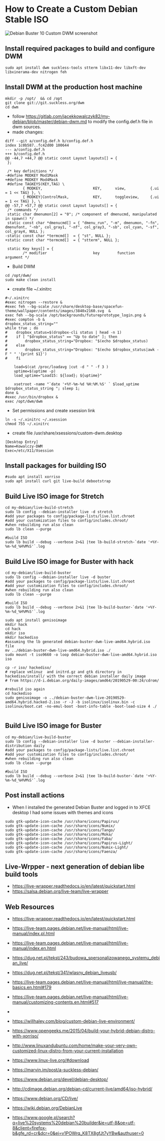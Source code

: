 # How to Create a Custom Debian Stable ISO


![Debian Buster 10 Custom DWM screenshot](./screenshots/debian/2019-05-29-134757_1920x975_scrot.png)

## Install required packages to build and configure DWM

```
sudo apt install dwm suckless-tools stterm libx11-dev libxft-dev libxinerama-dev nitrogen feh 
```

## Install DWM at the production host machine

```
mkdir -p /opt/  && cd /opt
git clone git://git.suckless.org/dwm
cd dwm
```

* follow https://gitlab.com/jacekkowalczyk82/my-debian/blob/master/debian-dwm.md to modify the config.def.h file in dwm sources. 
* made changes:

```
diff --git a/config.def.h b/config.def.h
index 1c0b587..fc42d00 100644
--- a/config.def.h
+++ b/config.def.h
@@ -44,7 +44,7 @@ static const Layout layouts[] = {
 };

 /* key definitions */
-#define MODKEY Mod1Mask
+#define MODKEY Mod4Mask
 #define TAGKEYS(KEY,TAG) \
        { MODKEY,                       KEY,      view,           {.ui = 1 << TAG} }, \
        { MODKEY|ControlMask,           KEY,      toggleview,     {.ui = 1 << TAG} }, \
@@ -57,7 +57,7 @@ static const Layout layouts[] = {
 /* commands */
 static char dmenumon[2] = "0"; /* component of dmenucmd, manipulated in spawn() */
 static const char *dmenucmd[] = { "dmenu_run", "-m", dmenumon, "-fn", dmenufont, "-nb", col_gray1, "-nf", col_gray3, "-sb", col_cyan, "-sf", col_gray4, NULL };
-static const char *termcmd[]  = { "st", NULL };
+static const char *termcmd[]  = { "stterm", NULL };

 static Key keys[] = {
        /* modifier                     key        function        argument */

```

* Build DWM

```
cd /opt/dwm/
sudo make clean install 
```

* create file ~/.xinitrc

```
#~/.xinitrc
#exec nitrogen --restore &
#exec feh --bg-scale /usr/share/desktop-base/spacefun-theme/wallpaper/contents/images/3840x2160.svg  &
exec feh --bg-scale /opt/backgrounds/futureprototype_login.png & 
#exec compton -b &
dropbox_status_string=""
while true ; do 
#    dropbox_status=$(dropbox-cli status | head -n 1)
#    if [ "$dropbox_status" == "Up to date" ]; then 
#        dropbox_status_string="Dropbox: "$(echo $dropbox_status)
#    else 
#        dropbox_status_string="Dropbox: "$(echo $dropbox_status|awk -F " " '{print $1}')
#    fi 

    load=$(cat /proc/loadavg |cut -d " " -f 3 )
    uptime=$(uptime -p)
    load_uptime="Load15: ${load}; ${uptime}"

    xsetroot -name "`date '+%Y-%m-%d %H:%M.%S' ` $load_uptime $dropbox_status_string "; sleep 1; 
done &
#exec /usr/bin/dropbox & 
exec /opt/dwm/dwm

```

* Set permissions and create xsession link

```
ln -s ~/.xinitrc ~/.xsession
chmod 755 ~/.xinitrc
```

* create file /usr/share/xsessions/custom-dwm.desktop

```
[Desktop Entry]
Name=Kowalczy-DWM
Exec=/etc/X11/Xsession

```

## Install packages for building ISO 

```
#sudo apt install xorriso 
sudo apt install curl git live-build debootstrap 

```

## Build Live ISO image for Stretch

```
cd my-debian/live-build-stretch
sudo lb config --debian-installer live -d stretch
#add your packages to config/package-lists/live.list.chroot
#add your customization files to config/includes.chroot/
#when rebuilding run also clean
sudo lb clean --purge

#build ISO
sudo lb build --debug --verbose 2>&1 |tee lb-build-stretch-`date '+%Y-%m-%d_%H%M%S'`.log
```

## Build Live ISO image for Buster with hack

```
cd my-debian/live-build-buster
sudo lb config --debian-installer live -d buster
#add your packages to config/package-lists/live.list.chroot
#add your customization files to config/includes.chroot/
#when rebuilding run also clean
sudo lb clean --purge

#build ISO
sudo lb build --debug --verbose 2>&1 |tee lb-build-buster-`date '+%Y-%m-%d_%H%M%S'`.log

sudo apt install genisoimage
mkdir hack
cd hack 
mkdir iso
mkdir hackediso
#assuming the lb generated debian-buster-dwm-live-amd64.hybrid.iso file
mv ../debian-buster-dwm-live-amd64.hybrid.iso ./
sudo mount -t iso9660 -o loop debian-buster-dwm-live-amd64.hybrid.iso  iso

cp -r iso/ hackediso/
# replace vmlinuz  and initrd.gz and gtk directory in hackediso/install/ with the correct debian installer daily image 
# from https://d-i.debian.org/daily-images/amd64/20190529-00:24/cdrom/

#rebuild iso again
cd hackediso
sudo genisoimage -o ../debian-buster-dwm-live-20190529-amd64.hybrid.hacked-2.iso -r -J -b isolinux/isolinux.bin -c isolinux/boot.cat -no-emul-boot -boot-info-table -boot-load-size 4 ./


```

## Build Live ISO image for Buster

```
cd my-debian/live-build-buster
sudo lb config --debian-installer live -d buster --debian-installer-distribution daily
#add your packages to config/package-lists/live.list.chroot
#add your customization files to config/includes.chroot/
#when rebuilding run also clean
sudo lb clean --purge

#build ISO
sudo lb build --debug --verbose 2>&1 |tee lb-build-buster-`date '+%Y-%m-%d_%H%M%S'`.log

```

## Post install actions 

* When I installed the generated Debian Buster and logged in to XFCE desktop  I had some issues with themes and icons 

```
sudo gtk-update-icon-cache /usr/share/icons/Papirus/
sudo gtk-update-icon-cache /usr/share/icons/Numix/
sudo gtk-update-icon-cache /usr/share/icons/Tango/
sudo gtk-update-icon-cache /usr/share/icons/Moka/
sudo gtk-update-icon-cache /usr/share/icons/Faba/
sudo gtk-update-icon-cache /usr/share/icons/Papirus-Light/
sudo gtk-update-icon-cache /usr/share/icons/Numix-Light/
sudo gtk-update-icon-cache /usr/share/icons/Faenza/

```

## Live-Wrpper - next generation of debian libe build tools

* https://live-wrapper.readthedocs.io/en/latest/quickstart.html
* https://salsa.debian.org/live-team/live-wrapper

## Web Resources 

* https://live-wrapper.readthedocs.io/en/latest/quickstart.html
* https://live-team.pages.debian.net/live-manual/html/live-manual/index.pl.html
* https://live-team.pages.debian.net/live-manual/html/live-manual/index.en.html

* https://dug.net.pl/tekst/243/budowa_spersonalizowanego_systemu_debian_live/
* https://dug.net.pl/tekst/341/wlasny_debian_liveusb/

* https://live-team.pages.debian.net/live-manual/html/live-manual/the-basics.en.html#179
* https://live-team.pages.debian.net/live-manual/html/live-manual/customizing-contents.en.html#517
* 
* https://willhaley.com/blog/custom-debian-live-environment/
* https://www.opengeeks.me/2015/04/build-your-hybrid-debian-distro-with-xorriso/
* http://www.linuxandubuntu.com/home/make-your-very-own-customized-linux-distro-from-your-current-installation
* https://www.linux-live.org/#download
* https://marvin.im/post/a-suckless-debian/
* https://www.debian.org/devel/debian-desktop/
* http://cdimage.debian.org/debian-cd/current-live/amd64/iso-hybrid/
* https://www.debian.org/CD/live/
* https://wiki.debian.org/DebianLive
* https://www.google.pl/search?q=live%20systems%20debian%20builder&ie=utf-8&oe=utf-8&client=firefox-b&gfe_rd=cr&dcr=0&ei=v1POWrq_K8TX8gfJt7yYBw&authuser=0


